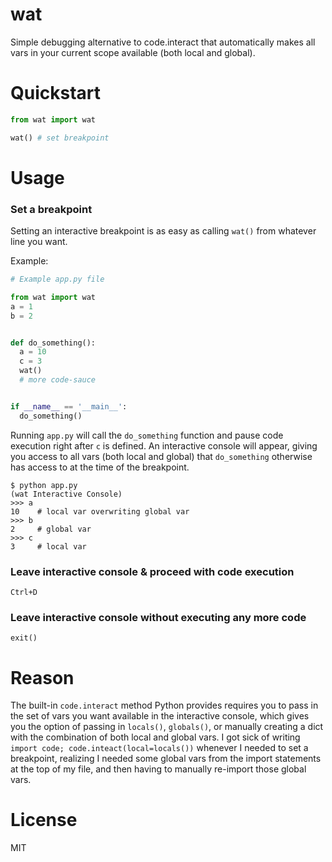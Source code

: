 # wat

Simple debugging alternative to code.interact that automatically makes all vars in your current scope available (both local and global).

# Quickstart

```python
from wat import wat

wat() # set breakpoint
```

# Usage

### Set a breakpoint

Setting an interactive breakpoint is as easy as calling `wat()` from whatever line you want.

Example:
```python
# Example app.py file

from wat import wat
a = 1
b = 2


def do_something():
  a = 10
  c = 3
  wat()
  # more code-sauce


if __name__ == '__main__':
  do_something()
```

Running `app.py` will call the `do_something` function and pause code execution right after `c` is defined.
An interactive console will appear, giving you access to all vars (both local and global) that `do_something` otherwise has
access to at the time of the breakpoint. 
```
$ python app.py
(wat Interactive Console)
>>> a
10    # local var overwriting global var
>>> b
2     # global var
>>> c
3     # local var
```

### Leave interactive console & proceed with code execution

`Ctrl+D`

### Leave interactive console without executing any more code

`exit()`

# Reason

The built-in `code.interact` method Python provides requires you to pass in the set of vars you want available in the 
interactive console, which gives you the option of passing in `locals()`, `globals()`, or manually creating a dict with 
the combination of both local and global vars. I got sick of writing `import code; code.inteact(local=locals())`
whenever I needed to set a breakpoint, realizing I needed some global vars from the import statements at the top of my 
file, and then having to manually re-import those global vars.

# License

MIT